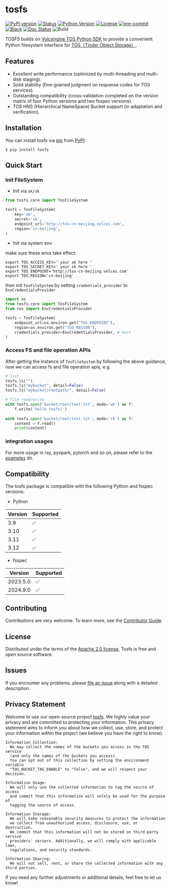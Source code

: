 # tosfs

[![PyPI version](https://badge.fury.io/py/tosfs.svg)](https://pypi.python.org/pypi/tosfs/)
[![Status](https://img.shields.io/pypi/status/tosfs.svg)](https://pypi.org/project/tosfs/)
[![Python Version](https://img.shields.io/pypi/pyversions/tosfs.svg)](https://pypi.org/project/tosfs/)
[![License](https://img.shields.io/pypi/l/tosfs)](https://opensource.org/licenses/Apache-2.0)
[![pre-commit](https://img.shields.io/badge/pre--commit-enabled-brightgreen?logo=pre-commit&logoColor=white)](https://github.com/pre-commit/pre-commit)
[![Black](https://img.shields.io/badge/code%20style-black-000000.svg)](https://github.com/psf/black)
[![Doc Status](https://readthedocs.org/projects/tosfs/badge/?version=latest)](https://tosfs.readthedocs.io/en/latest/?badge=latest)
![Build](https://github.com/volcengine/tosfs/workflows/CI/badge.svg)


TOSFS builds on [Volcengine TOS Python SDK](https://github.com/volcengine/ve-tos-python-sdk) to provide a convenient Python filesystem interface for [TOS（Tinder Object Storage）](https://www.volcengine.com/docs/6349/74820).

## Features

* Excellent write performance (optimized by multi-threading and multi-disk staging).
* Solid stability (fine-grained judgment on response codes for TOS services).
* Outstanding compatibility (cross-validation completed on the version matrix of four Python versions and two fsspec versions).
* TOS HNS (Hierarchical NameSpace) Bucket support (in adaptation and verification).

## Installation

You can install tosfs via [pip](https://pip.pypa.io/) from [PyPI](https://pypi.org/):

```shell
$ pip install tosfs
```

## Quick Start

### Init FileSystem

* Init via `ak/sk`

```python
from tosfs.core import TosFileSystem

tosfs = TosFileSystem(
    key='ak',
    secret='sk',
    endpoint_url='http://tos-cn-beijing.volces.com',
    region='cn-beijing',
)
```

* Init via system env

make sure these envs take effect:

```shell
export TOS_ACCESS_KEY=' your ak here '
export TOS_SECRET_KEY=' your sk here '
export TOS_ENDPOINT='http://tos-cn-beijing.volces.com'
export TOS_REGION='cn-beijing'
```
then init `TosFileSystem` by setting `credentials_provider` to `EnvCredentialsProvider`

```python
import os
from tosfs.core import TosFileSystem
from tos import EnvCredentialsProvider

tosfs = TosFileSystem(
    endpoint_url=os.environ.get("TOS_ENDPOINT"),
    region=os.environ.get("TOS_REGION"),
    credentials_provider=EnvCredentialsProvider, # must
)
```

### Access FS and file operation APIs

After getting the instance of `TosFileSystem` by following the above guidance,
now we can access fs and file operation apis, e.g.

```python
# list
tosfs.ls("")
tosfs.ls("mybucket", detail=False)
tosfs.ls("mybucket/rootpath/", detail=False)

# file read/write
with tosfs.open('bucket/root/text.txt', mode='wb') as f:
    f.write('hello tosfs!')
    
with tosfs.open('bucket/root/text.txt', mode='rb') as f:
    content = f.read()
    print(content)
```

### integration usages

For more usage in ray, pyspark, pytorch and so on, please refer to the [examples](https://github.com/volcengine/tosfs/tree/main/examples) dir.

## Compatibility

The tosfs package is compatible with the following Python and fsspec versions:

* Python

| Version | Supported |
|---------|-----------|
| 3.9     | ✅         |
| 3.10    | ✅         |
| 3.11    | ✅         |
| 3.12    | ✅         |

* fsspec

| Version          | Supported |
|---------------|------|
| 2023.5.0      | ✅   |
| 2024.9.0      | ✅   |

## Contributing
Contributions are very welcome. To learn more, see the [Contributor Guide](https://github.com/volcengine/tosfs/blob/main/CONTRIBUTING.md).

## License
Distributed under the terms of the [Apache 2.0 license](https://github.com/volcengine/tosfs/blob/main/LICENSE), Tosfs is free and open source software.

## Issues
If you encounter any problems, please [file an issue](https://github.com/volcengine/tosfs/issues/new/choose) along with a detailed description.

## Privacy Statement
Welcome to use our open-source project [tosfs](https://github.com/volcengine/tosfs). We highly value your privacy and are committed to protecting your information. This privacy statement aims to inform you about how we collect, use, store, and protect your information within the project (we believe you have the right to know).

    Information Collection: 
      We may collect the names of the buckets you access in the TOS service 
      (and only the names of the buckets you access). 
      You can opt out of this collection by setting the environment variable 
      "TOS_BUCKET_TAG_ENABLE" to "false", and we will respect your decision.

    Information Usage: 
      We will only use the collected information to tag the source of access 
      and commit that this information will solely be used for the purpose of 
      tagging the source of access.

    Information Storage: 
      We will take reasonable security measures to protect the information 
      we collect from unauthorized access, disclosure, use, or destruction. 
      We commit that this information will not be stored on third-party service 
      providers' servers. Additionally, we will comply with applicable laws, 
      regulations, and security standards.

    Information Sharing: 
      We will not sell, rent, or share the collected information with any third parties.

If you need any further adjustments or additional details, feel free to let us know!

